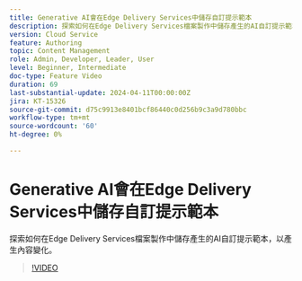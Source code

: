 ```yaml
---
title: Generative AI會在Edge Delivery Services中儲存自訂提示範本
description: 探索如何在Edge Delivery Services檔案製作中儲存產生的AI自訂提示範本，以產生內容變化。
version: Cloud Service
feature: Authoring
topic: Content Management
role: Admin, Developer, Leader, User
level: Beginner, Intermediate
doc-type: Feature Video
duration: 69
last-substantial-update: 2024-04-11T00:00:00Z
jira: KT-15326
source-git-commit: d75c9913e8401bcf86440c0d256b9c3a9d780bbc
workflow-type: tm+mt
source-wordcount: '60'
ht-degree: 0%

---
```



# Generative AI會在Edge Delivery Services中儲存自訂提示範本

探索如何在Edge Delivery Services檔案製作中儲存產生的AI自訂提示範本，以產生內容變化。

>[!VIDEO](https://video.tv.adobe.com/v/3428317/?learn=on)

